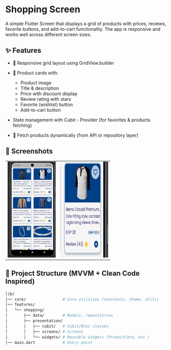 # Shopping Screen

A simple Flutter Screen that displays a grid of products with prices, reviews, favorite buttons, and
add-to-cart functionality.
The app is responsive and works well across different screen sizes.

## ✨ Features

- 📱 Responsive grid layout using GridView.builder
- 🛒 Product cards with:
    - Product image
    - Title & description
    - Price with discount display
    - Review rating with stars
    - Favorite (wishlist) button
    - Add-to-cart button

- State management with Cubit - Provider (for favorites & products fetching)

- 🔄 Fetch products dynamically (from API or repository layer)

## 📸 Screenshots

<table>
  <tr>
    <td><img src="./screenshots/product_grid.png" alt="Grid" width="150" height="300"/></td>
    <td><img src="./screenshots/product_card.png" alt="Card" width="150" height="300"/></td>
  </tr>
</table>

## 📂 Project Structure (MVVM + Clean Code Inspired)

```bash 
lib/
│── core/                # Core utilities (constants, theme, utils)
│── features/
│   └── shopping/
│       ├── data/        # Models, repositories
│       ├── presentation/
│       │   ├── cubit/   # Cubit/Bloc classes
│       │   ├── screens/ # Screens
│       │   └── widgets/ # Reusable widgets (ProductCard, etc.)
│── main.dart            # Entry point
```
